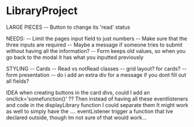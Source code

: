 # LibraryProject

LARGE PIECES
-- Button to change its 'read' status





NEEDS:
-- Limit the pages input field to just numbers
-- Make sure that the three inputs are required
    -- Maybe a message if someone tries to submit without having all the information?
-- Form keeps old values, so when you go back to the modal it has what you inputted previously





STYLING
-- Cards
-- Read vs notRead classes
-- grid layout? for cards?
-- form presentation
    -- do i add an extra div for a message if you dont fill out all fields?

IDEA
when creating buttons in the card divs, could I add an onclick='somefunction()' ??
Then instead of having all these eventlisteners and code in the displayLibrary function I could separate them
It might work as well to simply have the .... eventListener trigger a function that Ive declared outside, though Im not sure of that would work...

